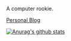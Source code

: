 A computer rookie.

[Personal Blog](https://zuertx.tk)

[![Anurag's github stats](https://github-readme-stats.vercel.app/api?username=Zuertx)](https://github.com/anuraghazra/github-readme-stats)
